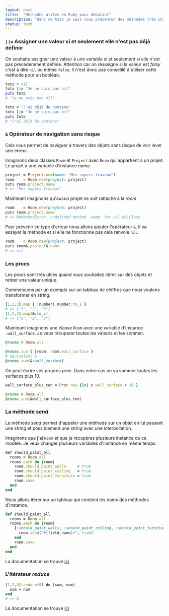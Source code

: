 ```yaml
---
layout: post
title:  "Méthodes utiles en Ruby pour débutant"
description: "Dans ce tuto je vais vous présenter des méthodes très utiles que j'utilise tous les jours en Ruby"
status: tech
---
```


### `||=` Assigner une valeur si et seulement elle n'est pas déjà définie

On souhaite assigner une valeur à une variable si et seulement si elle n'est pas précédemment définie. Attention car on réassigne si la valeur est *falsy* c'est à dire `nil` ou même `false`. Il n'est donc pas conseillé d'utiliser cette méthode pour un booléan.

```ruby
toto = nil
toto ||= "Je ne suis pas nil"
puts toto
# "Je ne suis pas nil"

toto = "J'ai déjà du contenu"
toto ||= "Je ne suis pas nil"
puts toto
# "J'ai déjà du contenu"
```

### `&` Opérateur de navigation sans risque

Cela vous permet de naviguer à travers des objets sans risque de voir lever une erreur.

Imaginons deux classes `Room` et `Project` avec `Room` qui appartient à un projet. Le projet à une variable d'instance *name*.

```ruby
project = Project.new(name: "Mes supers travaux")
room    = Room.new(project: project)
puts room.project.name
# => "Mes supers travaux"
```

Mainteant imaginons qu'aucun projet ne soit rattaché à la *room*

```ruby
room    = Room.new(project: project)
puts room.project.name
# => NoMethodError: undefined method `name' for nil:NilClass
```

Pour prévenir ce type d'erreur nous allons ajouter l'opérateur `&`. Il va essayer la méthode et si elle ne fonctionne pas cela renvoie `nil`.

```ruby
room    = Room.new(project: project)
puts room&.project&.name
# => nil
```

### Les procs

Les procs sont très utiles quand vous souhaitez itérer sur des objets et retirer une valeur unique.

Commencons par un exemple sur un tableau de chiffres que nous voulons transformer en string.

```ruby
[1,2,3].map { |number| number.to_s }
# => ["1", "2", "3"]
[1,2,3].map(&:to_s)
# => ["1", "2", "3"]
```

Mainteant imaginons une classe `Room` avec une variable d'instance `.wall_surface`. Je veux récuperer toutes les valeurs et les sommer.

```ruby
@rooms = Room.all

@rooms.sum { |room| room.wall_surface }
# équivalent à
@rooms.sum(&:wall_surface)
```

On peut écrire ses propres *proc*. Dans notre cas on va sommer toutes les surfaces plus 10.

```ruby
wall_surface_plus_ten = Proc.new {|x| x.wall_surface + 10 }

@rooms = Room.all
@rooms.sum(&wall_surface_plus_ten)
```

### La méthode *send*

La méthode *send* permet d'appeler une méthode sur un objet en lui passant une *string* et possiblement une *string* avec une interpollation.

Imaginons que j'ai `Room` et que je récupères plusieurs instance de ce modèle. Je veux changer plusieurs variables d'instance en même temps.

```ruby
def should_paint_all
  rooms = Room.all
  rooms.each do |room|
    room.should_paint_walls     = true
    room.should_paint_ceiling   = true
    room.should_paint_furniture = true
    room.save
  end
end
```

Nous allons itérer sur un tableau qui contient les noms des méthodes d'instance.

```ruby
def should_paint_all
  rooms = Room.all
  rooms.each do |room|
    [:should_paint_walls, :should_paint_ceiling, :should_paint_furniture].each do |field_name|
      room.send("#{field_name}=", true)
    end
    room.save
  end
end
```

La documentation se trouve [ici](https://apidock.com/ruby/Object/send)

### L'itérateur *reduce*

```ruby
[1,2,3].reduce(0) do |sum, num|
  sum + num
end
# => 6
```

La documentation se trouve [ici](https://apidock.com/ruby/Enumerable/reduce)
